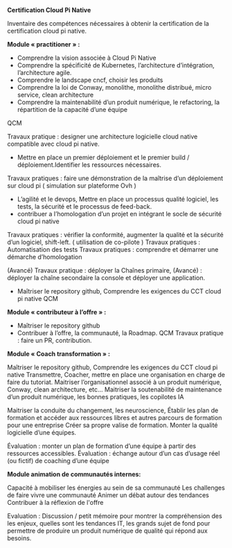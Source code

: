**Certification Cloud Pi Native**

Inventaire des compétences nécessaires à obtenir la certification de la certification cloud pi native.

**Module « practitioner » :**

- Comprendre la vision associée à Cloud Pi Native
- Comprendre la spécificité de Kubernetes, l’architecture d’intégration, l’architecture agile.
- Comprendre le landscape cncf, choisir les produits
- Comprendre la loi de Conway, monolithe, monolithe distribué, micro service, clean architecture
- Comprendre la maintenabilité d’un produit numérique, le refactoring, la répartition de la capacité d’une équipe

QCM

Travaux pratique : designer une architecture logicielle cloud native compatible avec cloud pi native.
- Mettre en place un premier déploiement et le premier build / déploiement.Identifier les ressources nécessaires.

Travaux pratiques : faire une démonstration de la maîtrise d’un déploiement sur cloud pi ( simulation sur plateforme Ovh )

- L’agilité et le devops, Mettre en place un processus qualité logiciel, les tests, la sécurité et le processus de feed-back.
- contribuer a l’homologation d’un projet en intégrant le socle de sécurité cloud pi native

Travaux pratiques : vérifier la conformité, augmenter la qualité et la sécurité d’un logiciel, shift-left.  ( utilisation de co-pilote )
Travaux pratiques : Automatisation des tests
Travaux pratiques : comprendre et démarrer une démarche d’homologation

(Avancé) Travaux pratique :  déployer la Chaînes primaire, 
(Avancé) : déployer la chaîne secondaire la console et déployer une application.

- Maîtriser le repository github, Comprendre les exigences du CCT cloud pi native
QCM

**Module « contributeur à l’offre » :**

- Maîtriser le repository github
- Contribuer à l’offre, la communauté, la Roadmap.
QCM
Travaux pratique :  faire un PR, contribution.

**Module « Coach transformation » :**

Maîtriser le repository github, Comprendre les exigences du CCT cloud pi native
Transmettre, Coacher, mettre en place une organisation en charge de faire du tutoriat. 
Maitriser l’organisationnel associé à un produit numérique, Conway, clean architecture, etc…
Maitriser la soutenabilité de maintenance d’un produit numérique, les bonnes pratiques, les copilotes IA

Maitriser la conduite du changement, les neuroscience,
Établir les plan de formation et accéder aux ressources libres et autres parcours de formation pour une entreprise 
Créer sa propre valise de formation. Monter la qualité logicielle d’une équipes. 

Évaluation : monter un plan de formation d’une équipe à partir des ressources accessibles.
Évaluation : échange autour d’un cas d’usage réel (ou fictif) de coaching d’une équipe

**Module animation de communautés internes:**

Capacité à mobiliser les énergies au sein de sa communauté 
Les challenges de faire vivre une communauté
Animer un débat autour des tendances 
Contribuer à la réflexion de l'offre

Evaluation : Discussion / petit mémoire pour montrer la compréhension des les enjeux, quelles sont les tendances IT, les grands sujet de fond pour permettre de produire un produit numérique de qualité qui répond aux besoins.

